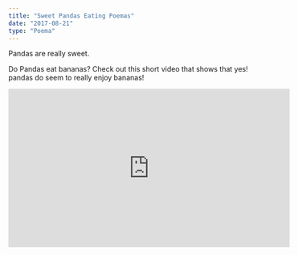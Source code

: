 ```yaml
---
title: "Sweet Pandas Eating Poemas"
date: "2017-08-21"
type: "Poema"
---
```


Pandas are really sweet.

Do Pandas eat bananas? Check out this short video that shows that yes! pandas do
seem to really enjoy bananas!

<iframe width="560" height="315" src="https://www.youtube.com/embed/4SZl1r2O_bY" frameborder="0" allowfullscreen></iframe>